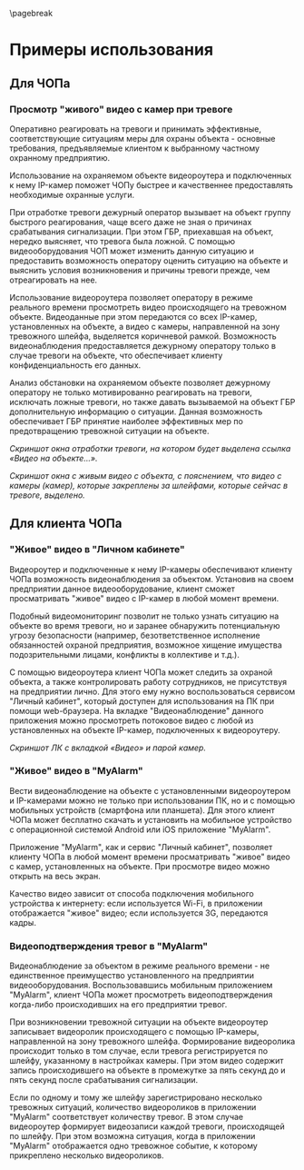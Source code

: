 \pagebreak

# Примеры использования

## Для ЧОПа

### Просмотр "живого" видео с камер при тревоге

Оперативно реагировать на тревоги и принимать эффективные, соответствующие ситуациям меры для охраны объекта - основные требования, предъявляемые клиентом к выбранному частному охранному предприятию. 

Использование на охраняемом объекте видеороутера и подключенных к нему IP-камер поможет ЧОПу быстрее и качественнее предоставлять необходимые охранные услуги.

При отработке тревоги дежурный оператор вызывает на объект группу быстрого реагирования, чаще всего даже не зная о причинах срабатывания сигнализации. При этом ГБР, приехавшая на объект, нередко выясняет, что тревога была ложной. С помощью видеооборудования ЧОП может изменить данную ситуацию и предоставить возможность оператору оценить ситуацию на объекте и выяснить условия возникновения и причины тревоги прежде, чем отреагировать на нее.

Использование видеороутера позволяет оператору в режиме реального времени просмотреть видео происходящего на тревожном объекте. Видеоданные при этом передаются со всех IP-камер, установленных на объекте, а видео с камеры, направленной на зону тревожного шлейфа, выделяется коричневой рамкой. Возможность видеонаблюдения предоставляется дежурному оператору только в случае тревоги на объекте, что обеспечивает клиенту конфиденциальность его данных.

Анализ обстановки на охраняемом объекте позволяет дежурному оператору не только мотивированно реагировать на тревоги, исключать ложные тревоги, но также давать вызываемой на объект ГБР дополнительную информацию о ситуации. Данная возможность обеспечивает ГБР принятие наиболее эффективных мер по предотвращению тревожной ситуации на объекте.

*Скриншот окна отработки тревоги, на котором будет выделена ссылка «Видео на объекте...».*

*Скриншот окна с живым видео с объекта, с пояснением, что видео с камеры (камер), которые закреплены за шлейфами, которые сейчас в тревоге, выделено.*

## Для клиента ЧОПа

### "Живое" видео в "Личном кабинете"

Видеороутер и подключенные к нему IP-камеры обеспечивают клиенту ЧОПа возможность видеонаблюдения за объектом. Установив на своем предприятии данное видеооборудование, клиент сможет просматривать "живое" видео с IP-камер в любой момент времени. 

Подобный видеомониторинг позволит не только узнать ситуацию на объекте во время тревоги, но и заранее обнаружить потенциальную угрозу безопасности (например, безответственное исполнение обязанностей охраной предприятия, возможное хищение имущества подозрительными лицами, конфликты в коллективе и т.д.). 

С помощью видеороутера клиент ЧОПа может следить за охраной объекта, а также контролировать работу сотрудников, не присутствуя  на предприятии лично. Для этого ему нужно воспользоваться сервисом "Личный кабинет", который доступен для использования на ПК при помощи web-браузера. На вкладке "Видеонаблюдение" данного приложения можно просмотреть потоковое видео с любой из установленных на объекте IP-камер, подключенных к видеороутеру.

*Скриншот ЛК с вкладкой «Видео» и парой камер.*

### "Живое" видео в "MyAlarm"

Вести видеонаблюдение на объекте с установленными видеороутером и IP-камерами можно не только при использовании ПК, но и с помощью мобильных устройств (смартфона или планшета). Для этого клиент ЧОПа может бесплатно скачать и установить на мобильное устройство с операционной системой Android или iOS приложение "MyAlarm". 

Приложение "MyAlarm", как и сервис "Личный кабинет", позволяет клиенту ЧОПа в любой момент времени просматривать "живое" видео с камер, установленных на объекте. При просмотре видео можно открыть на весь экран.

Качество видео зависит от способа подключения мобильного устройства к интернету: если используется Wi-Fi, в приложении отображается "живое" видео; если используется 3G, передаются кадры.

### Видеоподтверждения тревог в "MyAlarm"

Видеонаблюдение за объектом в режиме реального времени - не единственное преимущество установленного на предприятии видеооборудования. Воспользовавшись мобильным приложением "MyAlarm", клиент ЧОПа может просмотреть видеоподтверждения когда-либо происходивших на его предприятии тревог.   

При возникновении тревожной ситуации на объекте видеороутер записывает видеоролик происходящего с помощью IP-камеры, направленной на зону тревожного шлейфа. Формирование видеоролика происходит только в том случае, если тревога регистрируется по шлейфу, указанному в настройках камеры. При этом видео содержит запись происходившего на объекте в промежутке за пять секунд до и пять секунд после срабатывания сигнализации.

Если по одному и тому же шлейфу зарегистрировано несколько тревожных ситуаций, количество видеороликов в приложении "MyAlarm" соответствует количеству тревог. В этом случае видеороутер формирует видеозаписи каждой тревоги, происходящей по шлейфу. При этом возможна ситуация, когда в приложении "MyAlarm" отображается одно тревожное событие, к которому прикреплено несколько видеороликов.
